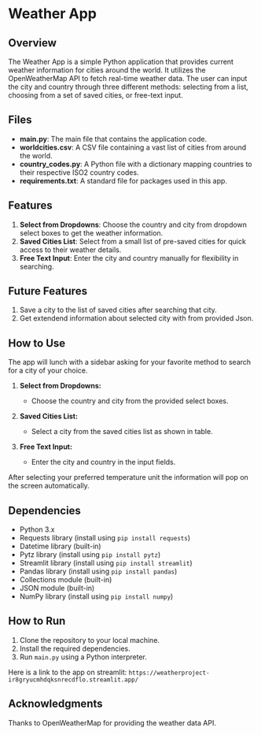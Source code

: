 # Weather App

## Overview

The Weather App is a simple Python application that provides current weather information for cities around the world. It utilizes the OpenWeatherMap API to fetch real-time weather data. The user can input the city and country through three different methods: selecting from a list, choosing from a set of saved cities, or free-text input.

## Files

- **main.py**: The main file that contains the application code.
- **worldcities.csv**: A CSV file containing a vast list of cities from around the world.
- **country_codes.py**: A Python file with a dictionary mapping countries to their respective ISO2 country codes.
- **requirements.txt**: A standard file for packages used in this app.

## Features

1. **Select from Dropdowns**: Choose the country and city from dropdown select boxes to get the weather information.
2. **Saved Cities List**: Select from a small list of pre-saved cities for quick access to their weather details.
3. **Free Text Input**: Enter the city and country manually for flexibility in searching.

## Future Features
1. Save a city to the list of saved cities after searching that city.
2. Get extendend information about selected city with from provided Json.

## How to Use
The app will lunch with a sidebar asking for your favorite method to search for a city of your choice.

1. **Select from Dropdowns:**
   - Choose the country and city from the provided select boxes.
   
2. **Saved Cities List:**
   - Select a city from the saved cities list as shown in table.

3. **Free Text Input:**
   - Enter the city and country in the input fields.
  
After selecting your preferred temperature unit the information will pop on the screen automatically.

## Dependencies

- Python 3.x
- Requests library (install using `pip install requests`)
- Datetime library (built-in)
- Pytz library (install using `pip install pytz`)
- Streamlit library (install using `pip install streamlit`)
- Pandas library (install using `pip install pandas`)
- Collections module (built-in)
- JSON module (built-in)
- NumPy library (install using `pip install numpy`)

## How to Run

1. Clone the repository to your local machine.
2. Install the required dependencies.
3. Run `main.py` using a Python interpreter.

Here is a link to the app on streamlit: `https://weatherproject-ir8gryucmhdqksnrecdflo.streamlit.app/`

## Acknowledgments
Thanks to OpenWeatherMap for providing the weather data API.
